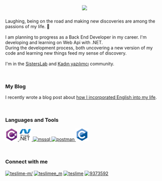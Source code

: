 <h1 align="center">
  <a href="https://git.io/typing-svg">
    <img src="https://readme-typing-svg.herokuapp.com/?lines=Hello!;I+am+Teslime.&center=true&size=25">
  </a>
</h1>


 Laughing, being on the road and making new discoveries are among the passions of my life. 💛 <br> <br>
 I am planning to progress as a Back End Developer in my career. I'm developing and learning on Web Api with .NET.  <br> 
 During the development process, both uncovering a new version of my code and learning new things feed my sense of discovery. <br> <br>
 I'm in the <a href="https://sisterslab.co/">SistersLab</a> and <a href="https://www.kadinyazilimci.com/">Kadın yazılımcı</a> community.  <br>

<br/> 

<h3 align="left">My Blog </h3>

 <p>I recently wrote a blog post about <a href="https://medium.com/@teslime/i%CC%87ngilizceyi-hayat%C4%B1ma-nas%C4%B1l-dahil-ettim-ea23a327a9c2"> how I incorporated English into my life</a>.</p> 

<br/>



<h3 align="left">Languages and Tools</h3>
<p align="left">
  <a href="https://www.w3schools.com/cs/" target="_blank" rel="noreferrer"> <img src="https://raw.githubusercontent.com/devicons/devicon/master/icons/csharp/csharp-original.svg" alt="csharp" width="40" height="40"/> </a>
  <a href="https://dotnet.microsoft.com/" target="_blank" rel="noreferrer"> <img src="https://raw.githubusercontent.com/devicons/devicon/master/icons/dot-net/dot-net-original-wordmark.svg" alt="dotnet" width="40" height="40"/> </a> 
  <a href="https://www.microsoft.com/en-us/sql-server" target="_blank" rel="noreferrer"> <img src="https://www.svgrepo.com/show/303229/microsoft-sql-server-logo.svg" alt="mssql" width="40" height="40"/> </a> 
  <a href="https://postman.com" target="_blank" rel="noreferrer"> <img src="https://www.vectorlogo.zone/logos/getpostman/getpostman-icon.svg" alt="postman" width="40" height="40"/> </a>
  <a href="https://www.cprogramming.com/" target="_blank" rel="noreferrer"> <img src="https://raw.githubusercontent.com/devicons/devicon/master/icons/c/c-original.svg" alt="c" width="40" height="40"/> </a>
</p>
<br/>

<p align="center">
<h3 align="left">Connect with me</h3>
<p align="left">
<a href="https://linkedin.com/in/teslime-m/" target="blank"><img align="center" src="https://raw.githubusercontent.com/rahuldkjain/github-profile-readme-generator/master/src/images/icons/Social/linked-in-alt.svg" alt="teslime-m/" height="30" width="40" /></a>
<a href="https://www.hackerrank.com/teslimee_m" target="blank"><img align="center" src="https://raw.githubusercontent.com/rahuldkjain/github-profile-readme-generator/master/src/images/icons/Social/hackerrank.svg" alt="teslimee_m" height="30" width="40" /></a>
<a href="https://www.leetcode.com/teslime" target="blank"><img align="center" src="https://raw.githubusercontent.com/rahuldkjain/github-profile-readme-generator/master/src/images/icons/Social/leet-code.svg" alt="teslime" height="30" width="40" /></a>
<a href="https://stackoverflow.com/users/9373592" target="blank"><img align="center" src="https://raw.githubusercontent.com/rahuldkjain/github-profile-readme-generator/master/src/images/icons/Social/stack-overflow.svg" alt="9373592" height="30" width="40" /></a>
</p>
